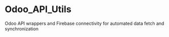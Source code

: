 # Odoo_API_Utils
Odoo API wrappers and Firebase connectivity for automated data fetch and synchronization
